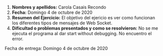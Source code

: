 1. **Nombres y apellidos:** Carola Casais Recondo
2. **Fecha:** Domingo 4 de octubre de 2020
3. **Resumen del Ejercicio:** El objetivo del ejericio es ver como funcionan los diferentes tipos de mensajes de Web Socket.
4. **Dificultad o problemas presentados y como se resolvieron:** No se me ejecuta el programa al dar start without debugging. No encuentro el error.

Fecha de entrega: Domingo 4 de octubre de 2020
